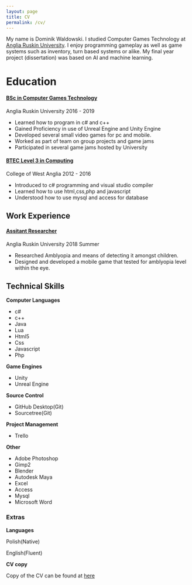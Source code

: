 ```yaml
---
layout: page
title: CV
permalink: /cv/
---
```


<p>My name is Dominik Waldowski. I studied Computer Games Technology at <a href="https://aru.ac.uk/">Anglia Ruskin University</a>.
	I enjoy programming gameplay as well as game systems such as inventory, turn based systems or alike. My final year project (dissertation) was based on AI and machine learning.
	</p>
	<h1 class="post-title">Education</h1>
	<h4 class="post-title"><u>BSc in Computer Games Technology</u></h4>
    <p>Anglia Ruskin University 2016 - 2019</p>
	<ul>
	<li>Learned how to program in c# and c++</li>
	<li>Gained Proficiency in use of Unreal Engine and Unity Engine</li>
	<li>Developed several small video games for pc and mobile.</li>
	<li>Worked as part of team on group projects and game jams</li>
	<li>Participated in several game jams hosted by University</li>
	</ul>
	<h4 class="post-title"><u>BTEC Level 3 in Computing</u></h4>
    <p>College of West Anglia 2012 - 2016</p>
	<ul>
	<li>Introduced to c# programming and visual studio compiler</li>
	<li>Learned how to use html,css,php and javascript</li>
	<li>Understood how to use mysql and access for database</li>
	</ul>
	    <h2 class="post-title">Work Experience</h2>
          <h4 class="post-title"><u>Assitant Researcher</u></h4>
    <p>Anglia Ruskin University 2018 Summer</p>
	<ul>
	<li>Researched Amblyopia and means of detecting it amongst children.</li>
	<li>Designed and developed a mobile game that tested for amblyopia level within the eye.</li>
	</ul>
		  <h2 class="post-title">Technical Skills</h2>
		  <p><b>Computer Languages </b></p>
		  <ul>
		  <li>c#</li>
		  <li>c++</li>
		  <li>Java</li>
		  <li>Lua</li>
		  <li>Html5</li>
		  <li>Css</li>
		  <li>Javascript</li>
		  <li>Php</li>
		  </ul>
		  <p><b>Game Engines</b></p>
		  <ul>
		  <li>Unity</li>
		  <li>Unreal Engine</li>
		  </ul>
		  <p><b>Source Control</b></p>
		  <ul>
		  <li>GitHub Desktop(Git)</li>
		  <li>Sourcetree(Git)</li>
		  </ul>
		  <p><b>Project Management</b></p>
		  <ul>
		  <li>Trello</li>
		  </ul>
		  <p><b>Other</b></p>
		  <ul>
		  <li>Adobe Photoshop</li>
		  <li>Gimp2</li>
		  <li>Blender</li>
		  <li>Autodesk Maya</li>
		  <li>Excel</li>
		  <li>Access</li>
		  <li>Mysql</li>
		  <li>Microsoft Word</li>
		  </ul>
		   <h3 class="post-title">Extras</h3>
		   <p><b>Languages</b></p>
		   <p>Polish(Native)</p>
		   <p>English(Fluent)</p>
		   <p><b>CV copy</b></p>
		   <p> Copy of the CV can be found at <a href="">here</a></p>
